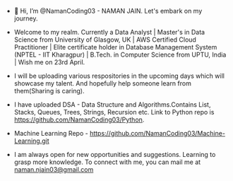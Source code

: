 - 👋 Hi, I’m @NamanCoding03 - NAMAN JAIN. Let's embark on my journey.

- Welcome to my realm. Currently a Data Analyst | Master's in Data Science from University of Glasgow, UK | AWS Certified Cloud Practitioner | Elite certificate holder in Database Management System (NPTEL - IIT Kharagpur) | B.Tech. in Computer Science from UPTU, India | Wish me on 23rd April.

- I will be uploading various respositories in the upcoming days which will showcase my talent. And hopefully help someone learn from them(Sharing is caring).

- I have uploaded DSA - Data Structure and Algorithms.Contains List, Stacks, Queues, Trees, Strings, Recursion etc. Link to Python repo is https://github.com/NamanCoding03/Python.

- Machine Learning Repo - https://github.com/NamanCoding03/Machine-Learning.git
      
- I am always open for new opportunities and suggestions. Learning to grasp more knowledge. To connect with me, you can mail me at naman.njain03@gmail.com 
